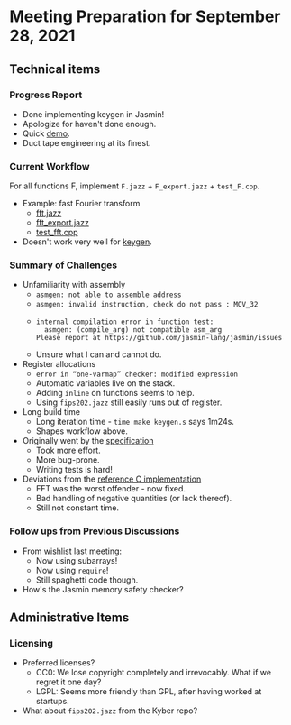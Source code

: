 # Meeting Preparation for September 28, 2021

## Technical items

### Progress Report

* Done implementing keygen in Jasmin!
* Apologize for haven't done enough.
* Quick [demo](../tests/test_keygen.cpp).
* Duct tape engineering at its finest.

### Current Workflow

For all functions F, implement `F.jazz` + `F_export.jazz` + `test_F.cpp`.
* Example: fast Fourier transform
	* [fft.jazz](../src/fft.jazz)
	* [fft\_export.jazz](../tests/fft_export.jazz)
	* [test\_fft.cpp](../tests/test_fft.cpp)
* Doesn't work very well for [keygen](../src/keygen.jazz).

### Summary of Challenges

* Unfamiliarity with assembly
	* `asmgen: not able to assemble address`
	* `asmgen: invalid instruction, check do not pass : MOV_32`
	*
          internal compilation error in function test:
	        asmgen: (compile_arg) not compatible asm_arg
          Please report at https://github.com/jasmin-lang/jasmin/issues
	    
	* Unsure what I can and cannot do.
* Register allocations
	* `error in “one-varmap” checker: modified expression`
	* Automatic variables live on the stack.
	* Adding `inline` on functions seems to help.
	* Using `fips202.jazz` still easily runs out of register.
* Long build time
	* Long iteration time - `time make keygen.s` says 1m24s.
	* Shapes workflow above.
* Originally went by the [specification](https://pq-crystals.org/dilithium/data/dilithium-specification-round3-20210208.pdf)
	* Took more effort.
	* More bug-prone.
	* Writing tests is hard!
* Deviations from the [reference C implementation](https://github.com/ethanlee515/dilithium)
	* FFT was the worst offender - now fixed.
	* Bad handling of negative quantities (or lack thereof).
	* Still not constant time.

### Follow ups from Previous Discussions

* From [wishlist](./9-14-prep.md#wishlist) last meeting:
	* Now using subarrays!
	* Now using `require`!
	* Still spaghetti code though.
* How's the Jasmin memory safety checker?

## Administrative Items

### Licensing

* Preferred licenses?
	* CC0: We lose copyright completely and irrevocably. What if we regret it one day?
	* LGPL: Seems more friendly than GPL, after having worked at startups.
* What about `fips202.jazz` from the Kyber repo?
